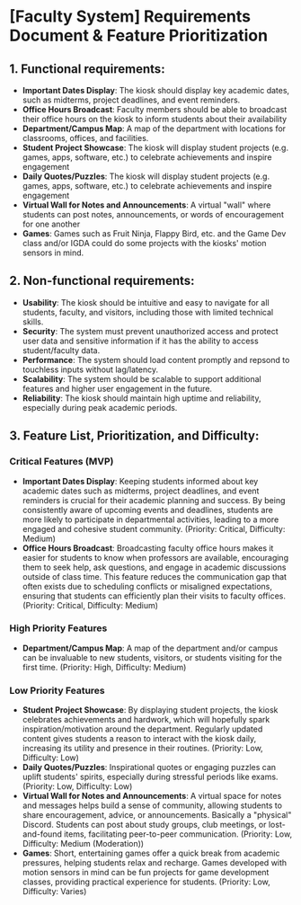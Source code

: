 # [Faculty System] Requirements Document & Feature Prioritization
## 1.  **Functional requirements**: 
- **Important Dates Display**: The kiosk should display key academic dates, such as midterms, project deadlines, and event reminders.		
- **Office Hours Broadcast**: Faculty members should be able to broadcast their office hours on the kiosk to inform students about their availability
- **Department/Campus Map**: A map of the department with locations for classrooms, offices, and facilities.
- **Student Project Showcase**: The kiosk will display student projects (e.g. games, apps, software, etc.) to celebrate achievements and inspire engagement
- **Daily Quotes/Puzzles**: The kiosk will display student projects (e.g. games, apps, software, etc.) to celebrate achievements and inspire engagement
- **Virtual Wall for Notes and Announcements**: A virtual "wall" where students can post notes, announcements, or words of encouragement for one another
- **Games**: Games such as Fruit Ninja, Flappy Bird, etc. and the Game Dev class and/or IGDA could do some projects with the kiosks' motion sensors in mind.
			
## 2. **Non-functional requirements**:
- **Usability**: The kiosk should be intuitive and easy to navigate for all students, faculty, and visitors, including those with limited technical skills.   		
- **Security**: The system must prevent unauthorized access and protect user data and sensitive information if it has the ability to access student/faculty data.
- **Performance**: The system should load content promptly and repsond to touchless inputs without lag/latency.
- **Scalability**: The system should be scalable to support additional features and higher user engagement in the future.
- **Reliability**: The kiosk should maintain high uptime and reliability, especially during peak academic periods.

## 3. **Feature List, Prioritization, and Difficulty**:
### **Critical Features** (MVP)
- **Important Dates Display**: Keeping students informed about key academic dates such as midterms, project deadlines, and event reminders is crucial for their academic planning and success. By being consistently aware of upcoming events and deadlines, students are more likely to participate in departmental activities, leading to a more engaged and cohesive student community. (Priority: Critical, Difficulty: Medium)
- **Office Hours Broadcast**: Broadcasting faculty office hours makes it easier for students to know when professors are available, encouraging them to seek help, ask questions, and engage in academic discussions outside of class time. This feature reduces the communication gap that often exists due to scheduling conflicts or misaligned expectations, ensuring that students can efficiently plan their visits to faculty offices. (Priority: Critical, Difficulty: Medium)

### **High Priority Features**
- **Department/Campus Map**: A map of the department and/or campus can be invaluable to new students, visitors, or students visiting for the first time. (Priority: High, Difficulty: Medium)

### **Low Priority Features**
- **Student Project Showcase**: By displaying student projects, the kiosk celebrates achievements and hardwork, which will hopefully spark inspiration/motivation around the department. Regularly updated content gives students a reason to interact with the kiosk daily, increasing its utility and presence in their routines. (Priority: Low, Difficulty: Low)
- **Daily Quotes/Puzzles**: Inspirational quotes or engaging puzzles can uplift students' spirits, especially during stressful periods like exams. (Priority: Low, Difficulty: Low)
- **Virtual Wall for Notes and Announcements**: A virtual space for notes and messages helps build a sense of community, allowing students to share encouragement, advice, or announcements. Basically a "physical" Discord. Students can post about study groups, club meetings, or lost-and-found items, facilitating peer-to-peer communication. (Priority: Low, Difficulty: Medium (Moderation))
- **Games**: Short, entertaining games offer a quick break from academic pressures, helping students relax and recharge. Games developed with motion sensors in mind can be fun projects for game development classes, providing practical experience for students. (Priority: Low, Difficulty: Varies)
